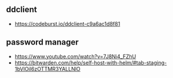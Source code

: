 ## ddclient
- https://codeburst.io/ddclient-c9a6ac1d8f81

## password manager
- https://www.youtube.com/watch?v=7J8Ni4_FZhU
- https://bitwarden.com/help/self-host-with-helm/#tab-staging-1bVlOil6zOTTMR3YALLNlO